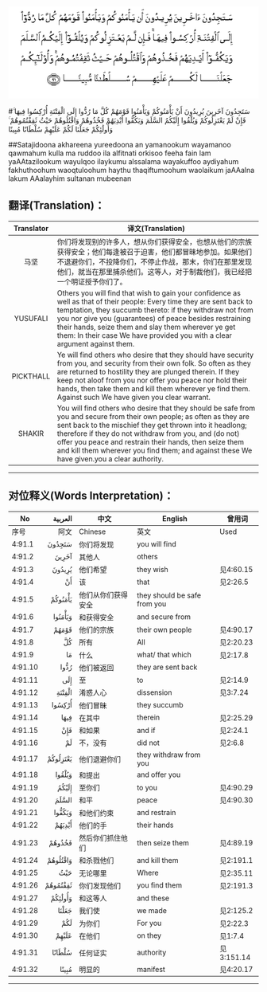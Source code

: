 ![004:091](images/004_091.gif)

#سَتَجِدُونَ آخَرِينَ يُرِيدُونَ أَنْ يَأْمَنُوكُمْ وَيَأْمَنُوا قَوْمَهُمْ كُلَّ مَا رُدُّوا إِلَى الْفِتْنَةِ أُرْكِسُوا فِيهَا ۚ فَإِنْ لَمْ يَعْتَزِلُوكُمْ وَيُلْقُوا إِلَيْكُمُ السَّلَمَ وَيَكُفُّوا أَيْدِيَهُمْ فَخُذُوهُمْ وَاقْتُلُوهُمْ حَيْثُ ثَقِفْتُمُوهُمْ ۚ وَأُولَٰئِكُمْ جَعَلْنَا لَكُمْ عَلَيْهِمْ سُلْطَانًا مُبِينًا 

##Satajidoona akhareena yureedoona an yamanookum wayamanoo qawmahum kulla ma ruddoo ila alfitnati orkisoo feeha fain lam yaAAtazilookum wayulqoo ilaykumu alssalama wayakuffoo aydiyahum fakhuthoohum waoqtuloohum haythu thaqiftumoohum waolaikum jaAAalna lakum AAalayhim sultanan mubeenan 

## 翻译(Translation)：

| Translator | 译文(Translation)                                            |
| :--------: | ------------------------------------------------------------ |
|    马坚    | 你们将发现别的许多人，想从你们获得安全，也想从他们的宗族获得安全；他们每逢被召于迫害，他们都冒昧地参加。如果他们不退避你们，不投降你们，不停止作战，那末，你们在那里发现他们，就当在那里捕杀他们。这等人，对于制裁他们，我已经把一个明证授予你们了。 |
|  YUSUFALI  | Others you will find that wish to gain your confidence as well as that of their people: Every time they are sent back to temptation, they succumb thereto: if they withdraw not from you nor give you (guarantees) of peace besides restraining their hands, seize them and slay them wherever ye get them: In their case We have provided you with a clear argument against them. |
| PICKTHALL  | Ye will find others who desire that they should have security from you, and security from their own folk. So often as they are returned to hostility they are plunged therein. If they keep not aloof from you nor offer you peace nor hold their hands, then take them and kill them wherever ye find them. Against such We have given you clear warrant. |
|   SHAKIR   | You will find others who desire that they should be safe from you and secure from their own people; as often as they are sent back to the mischief they get thrown into it headlong; therefore if they do not withdraw from you, and (do not) offer you peace and restrain their hands, then seize them and kill them wherever you find them; and against these We have given.you a clear authority. |

---

## 对位释义(Words Interpretation)：

| No   | العربية | 中文    | English | 曾用词 |
| ---- | ------: | ------- | ------- | ------ |
| 序号 |    阿文 | Chinese | 英文    | Used   |
| 4:91.1  | سَتَجِدُونَ   | 你们将发现         | you will find                |            |
| 4:91.2  | آخَرِينَ    | 其他人             | others                       |            |
| 4:91.3  | يُرِيدُونَ   | 他们希望           | they wish                    | 见4:60.15  |
| 4:91.4  | أَنْ       | 该                 | that                         | 见2:26.5   |
| 4:91.5  | يَأْمَنُوكُمْ  | 他们从你们获得安全 | they should be safe from you |            |
| 4:91.6  | وَيَأْمَنُوا  | 和获得安全         | and secure from              |            |
| 4:91.7  | قَوْمَهُمْ    | 他们的宗族         | their own people             | 见4:90.17  |
| 4:91.8  | كُلَّ       | 所有               | All                          | 见2:20.23  |
| 4:91.9  | مَا       | 什么               | what/ that which             | 见2:17.8   |
| 4:91.10 | رُدُّوا     | 他们被返回         | they are sent back           |            |
| 4:91.11 | إِلَى      | 至                 | to                           | 见2:14.9   |
| 4:91.12 | الْفِتْنَةِ   | 淆惑人心           | dissension                   | 见3:7.24   |
| 4:91.13 | أُرْكِسُوا   | 他们冒昧           | they succumb                 |            |
| 4:91.14 | فِيهَا     | 在其中             | therein                      | 见2:25.29  |
| 4:91.15 | فَإِنْ      | 和如果             | and if                       | 见2:24.1   |
| 4:91.16 | لَمْ       | 不，没有           | did not                      | 见2:6.8    |
| 4:91.17 | يَعْتَزِلُوكُمْ | 他们退避你们       | they withdraw from you       |            |
| 4:91.18 | وَيُلْقُوا   | 和提出             | and offer you                |            |
| 4:91.19 | إِلَيْكُمُ    | 至你们             | to you                       | 见4:90.29  |
| 4:91.20 | السَّلَمَ    | 和平               | peace                        | 见4:90.30  |
| 4:91.21 | وَيَكُفُّوا   | 和他们约束         | and restrain                 |            |
| 4:91.22 | أَيْدِيَهُمْ   | 他们的手           | their hands                  |            |
| 4:91.23 | فَخُذُوهُمْ   | 然后你们抓住他们   | then seize them              | 见4:89.19  |
| 4:91.24 | وَاقْتُلُوهُمْ | 和杀戮他们         | and kill them                | 见2:191.1  |
| 4:91.25 | حَيْثُ      | 无论哪里           | Where                        | 见2:35.11  |
| 4:91.26 | ثَقِفْتُمُوهُمْ | 你们发现他们       | you find them                | 见2:191.3  |
| 4:91.27 | وَأُولَٰئِكُمْ  | 和这等人           | and these                    |            |
| 4:91.28 | جَعَلْنَا    | 我们使             | we made                      | 见2:125.2  |
| 4:91.29 | لَكُمْ      | 为你们             | For you                      | 见2:22.3   |
| 4:91.30 | عَلَيْهِمْ    | 在他们             | on they                      | 见1:7.4    |
| 4:91.31 | سُلْطَانًا   | 任何证实           | authority                    | 见3:151.14 |
| 4:91.32 | مُبِينًا    | 明显的             | manifest                     | 见4:20.17  |

---
